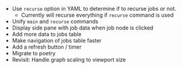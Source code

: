 * Use `recurse` option in YAML to determine if to recurse jobs or not.
    * Currently will recurse everything if `recurse` command is used
* Unify `main` and `recurse` commands
* Display side pane with job data when job node is clicked
* Add more data to jobs table
* Make navigation of jobs table faster
* Add a refresh button / timer
* Migrate to poetry
* Revisit: Handle graph scaling to viewport size 
